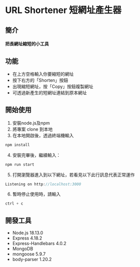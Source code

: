 # URL Shortener 短網址產生器

## 簡介
#### 把長網址縮短的小工具

## 功能
- 在上方空格輸入你要縮短的網址
- 按下右方的「Shorten」按鈕
- 出現縮短網址，按「Copy」按鈕複製網址
- 可透過新產生的短網址連結到原本網址

## 開始使用

1. 安裝node.js及npm
2. 將專案 clone 到本地
3. 在本地開啟後，透過終端機輸入
  ```javascript
  npm install
  ```
4. 安裝完畢後，繼續輸入：
  ```javascript
  npm run start
  ```
5. 打開瀏覽器進入到以下網址，若看見以下此行訊息代表正常運作
  ```javascript
  Listening on http://localhost:3000
  ```

6. 暫時停止使用時，請輸入
  ```javascript
  ctrl + c
  ```


## 開發工具
- Node.js 18.13.0
- Express 4.18.2
- Express-Handlebars 4.0.2
- MongoDB
- mongoose 5.9.7
- body-parser 1.20.2

